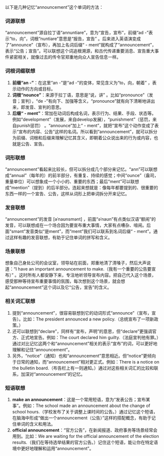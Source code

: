 以下是几种记忆“announcement”这个单词的方法：

### 词源联想
“announcement”源自拉丁语“annuntiare”，意为“宣告，宣布”，前缀“ad -”表示“to，向”，词根“nuntiare”意思是“报告，宣告” 。后来进入英语演变成了“announce”（宣布），再加上名词后缀“ - ment”就构成了“announcement”，表示“公告；宣告”。可以联想这个词追根溯源，和古代传递重要消息、宣告重大事件紧密相关，就像过去的传令官郑重地向众人宣告信息一样。

### 词根词缀联想
1. **前缀“an -”**：在这里“an -”是“ad -”的变体，常见含义为“to，向，朝着” ，表示动作的方向或目标。
2. **词根“nounce”**：来源于拉丁语，意思是“说，讲” 。比如“pronounce”（发音；宣判），“de -”有向下、加强等含义，“pronounce”就有向下清晰地讲出来，即发音、宣判的意思。
3. **后缀“ - ment”**：常加在动词后构成名词，表示行为、结果、手段、状态等。例如“development”（发展，来自develop发展），“punishment”（惩罚，来自punish惩罚） 。“announce”加上“ - ment”，就把“宣布”这个动作变成了表示“宣布的内容、公告”这样的名词。所以看到“announcement”，就可以拆分为前缀、词根和后缀来理解记忆其含义，即朝着公众说出来的行为或内容，也就是公告、宣告。

### 词形联想
“announcement”看起来比较长，但可以拆分成几个部分来记忆。“ann”可以联想成“annual”（每年的）的前半部分，有重复、持续的感觉；中间“ounce”（盎司，重量单位）可以想象成一个小小的、重要的东西；最后“ment”可以联想成“mention”（提到）的后半部分。连起来想就是：像每年都要提到的、很重要的东西一样的一个宣告、公告，这样从词形上把单词拆分开来记忆。

### 发音联想
“announcement”的发音 [əˈnaʊnsmənt] ，前面“əˈnaʊn”有点类似汉语“额闹”的发音，可以联想成在一个场合因为要宣布重大事情，大家有点嘈杂、喧闹。后面“smənt”发音类似“是ment”，而“ment”我们可以联系到名词后缀“ - ment”。通过这样有趣的发音联想，有助于记住单词的拼写和含义。

### 场景联想
想象自己身处公司的会议室，领导站在前面，郑重地清了清嗓子，然后大声说道：“I have an important announcement to make.（我有一个重要的公告要宣布）” 。这时所有人都安静下来，专注地听领导宣布内容。把自己代入这个场景，感受那种等待宣布重要事情的氛围，每次想到这个场景，就会想起“announcement”这个词以及它“公告，宣告”的含义。

### 相关词汇联想
1. 提到“announcement”，很容易联想到它的动词形式“announce”（宣布，宣告）。比如：The president announced a new policy.（总统宣布了一项新政策。）
2. 还可以联想到“declare”，同样有“宣布，声明”的意思，但“declare”更强调官方、正式地宣告。例如：The court declared him guilty.（法庭宣判他有罪。）通过对比记忆这两个和“announcement”相关的表示“宣布”的词，可以更好地理解和记住“announcement”。
3. 另外，“notice”（通知）也和“announcement”意思相近。但“notice”更倾向于日常的通知，而“announcement”相对更正式。例如：There is a notice on the bulletin board.（布告栏上有一则通知。）通过对这些相关词汇的比较和联系，加深对“announcement”的记忆。

### 短语联想
1. **make an announcement**：这是一个常用短语，意为“发表公告；宣布某事”。例如：The school made an announcement about the change of school hours.（学校发布了关于调整上课时间的公告。）通过记忆这个短语，在脑海中形成“做出一个announcement（公告）”这样的搭配概念，有助于记住单词的含义和用法。
2. **official announcement**：“官方公告”，在新闻报道、政府事务等场景经常会用到。比如：We are waiting for the official announcement of the election results.（我们在等待选举结果的官方公告。）记住这个短语，能让你在特定语境中更好地理解和运用“announcement”。 